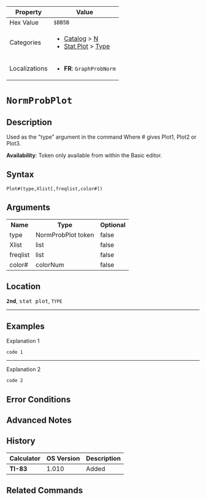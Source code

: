 | Property      | Value |
|---------------|-------|
| Hex Value     | `$BB5B`|
| Categories    | <ul><li>[Catalog](<../categories/Catalog.md>) > [N](<../categories/Catalog.md#N>)</li><li>[Stat Plot](<../categories/Stat Plot.md>) > [Type](<../categories/Stat Plot.md#Type>)</li></ul> |
| Localizations | <ul><li><b>FR</b>: `GraphProbNorm`</li></ul> |

# `NormProbPlot`

## Description
Used as the "type" argument in the command
Where # gives Plot1, Plot2 or Plot3.


<b>Availability</b>: Token only available from within the Basic editor.

## Syntax
`Plot#(type,Xlist[,freqlist,color#])`

## Arguments
<table>
<tr><th>Name</th><th>Type</th><th>Optional</th></tr>

<tr><td>type</td><td>NormProbPlot token</td><td>false</td></tr>

<tr><td>Xlist</td><td>list</td><td>false</td></tr>

<tr><td>freqlist</td><td>list</td><td>false</td></tr>

<tr><td>color#</td><td>colorNum</td><td>false</td></tr>

</table>

## Location
<tt><kbd><b>2nd</b></kbd></tt>, <kbd>stat plot</kbd>, `TYPE`
<hr>

## Examples

Explanation 1
```ti-basic
code 1
```
---
Explanation 2
```ti-basic
code 2
```

## Error Conditions


## Advanced Notes


## History
| Calculator | OS Version | Description |
|------------|------------|-------------|
| <b>TI-83</b> | 1.010 | Added

## Related Commands

    
